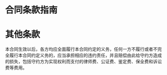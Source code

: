 合同条款指南
=========

# 其他条款

本合同生效以后，各方均应全面履行本合同约定的义务，任何一方不履行或者不完全履行本合同约定义务的，应当承担相应的违约责任，并且赔偿由此给守约方造成的损失，包括守约方为实现权利而支付的律师费、公证费、鉴定费、保全费和诉讼费等费用。

